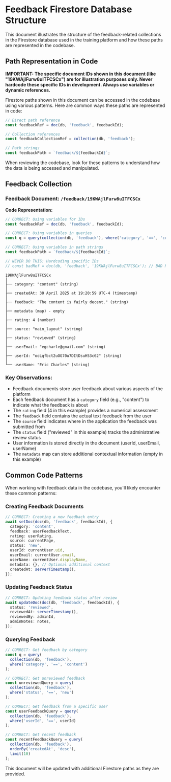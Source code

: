 # Feedback Firestore Database Structure

This document illustrates the structure of the feedback-related collections in the Firestore database used in the training platform and how these paths are represented in the codebase.

## Path Representation in Code

**IMPORTANT: The specific document IDs shown in this document (like "19KWAjlFurw8uITFCSCx") are for illustration purposes only. Never hardcode these specific IDs in development. Always use variables or dynamic references.**

Firestore paths shown in this document can be accessed in the codebase using various patterns. Here are common ways these paths are represented in code:

```typescript
// Direct path reference
const feedbackRef = doc(db, 'feedback', feedbackId);

// Collection references
const feedbackCollectionRef = collection(db, 'feedback');

// Path strings
const feedbackPath = `feedback/${feedbackId}`;
```

When reviewing the codebase, look for these patterns to understand how the data is being accessed and manipulated.

## Feedback Collection

### Feedback Document: `/feedback/19KWAjlFurw8uITFCSCx`

**Code Representation:**
```typescript
// CORRECT: Using variables for IDs
const feedbackRef = doc(db, 'feedback', feedbackId);

// CORRECT: Using variables in queries
const q = query(collection(db, 'feedback'), where('category', '==', 'content'));

// CORRECT: Using variables in path strings
const feedbackPath = `feedback/${feedbackId}`;

// NEVER DO THIS: Hardcoding specific IDs
// const badRef = doc(db, 'feedback', '19KWAjlFurw8uITFCSCx'); // BAD PRACTICE
```

```
19KWAjlFurw8uITFCSCx
│
├── category: "content" (string)
│
├── createdAt: 30 April 2025 at 19:20:59 UTC-4 (timestamp)
│
├── feedback: "The content is fairly decent." (string)
│
├── metadata (map) - empty
│
├── rating: 4 (number)
│
├── source: "main_layout" (string)
│
├── status: "reviewed" (string)
│
├── userEmail: "egcharle@gmail.com" (string)
│
├── userId: "ooLqfbct2uOG70u7DItDsuH53c62" (string)
│
└── userName: "Eric Charles" (string)
```

### Key Observations:
- Feedback documents store user feedback about various aspects of the platform
- Each feedback document has a `category` field (e.g., "content") to indicate what the feedback is about
- The `rating` field (4 in this example) provides a numerical assessment
- The `feedback` field contains the actual text feedback from the user
- The `source` field indicates where in the application the feedback was submitted from
- The `status` field ("reviewed" in this example) tracks the administrative review status
- User information is stored directly in the document (userId, userEmail, userName)
- The `metadata` map can store additional contextual information (empty in this example)

## Common Code Patterns

When working with feedback data in the codebase, you'll likely encounter these common patterns:

### Creating Feedback Documents
```typescript
// CORRECT: Creating a new feedback entry
await setDoc(doc(db, 'feedback', feedbackId), {
  category: 'content',
  feedback: userFeedbackText,
  rating: userRating,
  source: currentPage,
  status: 'new',
  userId: currentUser.uid,
  userEmail: currentUser.email,
  userName: currentUser.displayName,
  metadata: {}, // Optional additional context
  createdAt: serverTimestamp(),
});
```

### Updating Feedback Status
```typescript
// CORRECT: Updating feedback status after review
await updateDoc(doc(db, 'feedback', feedbackId), {
  status: 'reviewed',
  reviewedAt: serverTimestamp(),
  reviewedBy: adminId,
  adminNotes: notes,
});
```

### Querying Feedback
```typescript
// CORRECT: Get feedback by category
const q = query(
  collection(db, 'feedback'),
  where('category', '==', 'content')
);

// CORRECT: Get unreviewed feedback
const unreviewedQuery = query(
  collection(db, 'feedback'),
  where('status', '==', 'new')
);

// CORRECT: Get feedback from a specific user
const userFeedbackQuery = query(
  collection(db, 'feedback'),
  where('userId', '==', userId)
);

// CORRECT: Get recent feedback
const recentFeedbackQuery = query(
  collection(db, 'feedback'),
  orderBy('createdAt', 'desc'),
  limit(10)
);
```

This document will be updated with additional Firestore paths as they are provided.
